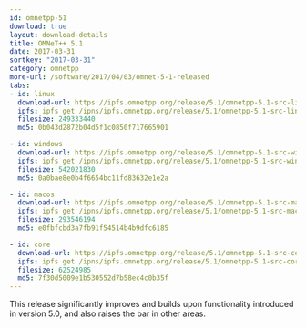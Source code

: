 ```yaml
---
id: omnetpp-51
download: true
layout: download-details
title: OMNeT++ 5.1
date: 2017-03-31
sortkey: "2017-03-31"
category: omnetpp
more-url: /software/2017/04/03/omnet-5-1-released
tabs:
- id: linux
  download-url: https://ipfs.omnetpp.org/release/5.1/omnetpp-5.1-src-linux.tgz
  ipfs: ipfs get /ipns/ipfs.omnetpp.org/release/5.1/omnetpp-5.1-src-linux.tgz
  filesize: 249333440
  md5: 0b043d2872b04d5f1c0850f717665901

- id: windows
  download-url: https://ipfs.omnetpp.org/release/5.1/omnetpp-5.1-src-windows.zip
  ipfs: ipfs get /ipns/ipfs.omnetpp.org/release/5.1/omnetpp-5.1-src-windows.zip
  filesize: 542021830
  md5: 0a0bae8e0b4f6654bc11fd83632e1e2a

- id: macos
  download-url: https://ipfs.omnetpp.org/release/5.1/omnetpp-5.1-src-macosx.tgz
  ipfs: ipfs get /ipns/ipfs.omnetpp.org/release/5.1/omnetpp-5.1-src-macosx.tgz
  filesize: 293546194
  md5: e0fbfcbd3a7fb91f54514b4b9dfc6185

- id: core
  download-url: https://ipfs.omnetpp.org/release/5.1/omnetpp-5.1-src-core.tgz
  ipfs: ipfs get /ipns/ipfs.omnetpp.org/release/5.1/omnetpp-5.1-src-core.tgz
  filesize: 62524985
  md5: 7f30d5009e1b530552d7b58ec4c0b35f
---
```


This release significantly improves and builds upon functionality introduced in version 5.0, and also raises the bar in other areas.
